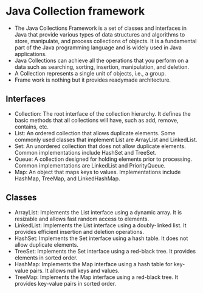 # Java Collection framework
- The Java Collections Framework is a set of classes and interfaces in Java that provide various types of data structures and algorithms to store, manipulate, and process collections of objects. It is a fundamental part of the Java programming language and is widely used in Java applications.  
- Java Collections can achieve all the operations that you perform on a data such as searching, sorting, insertion, manipulation, and deletion.
- A Collection represents a single unit of objects, i.e., a group.
- Frame work is nothing but it provides readymade architecture.
## Interfaces
- Collection: The root interface of the collection hierarchy. It defines the basic methods that all collections will have, such as add, remove, contains, etc.
- List: An ordered collection that allows duplicate elements. Some commonly used classes that implement List are ArrayList and LinkedList.
- Set: An unordered collection that does not allow duplicate elements. Common implementations include HashSet and TreeSet.
- Queue: A collection designed for holding elements prior to processing. Common implementations are LinkedList and PriorityQueue.
- Map: An object that maps keys to values. Implementations include HashMap, TreeMap, and LinkedHashMap.
## Classes
- ArrayList: Implements the List interface using a dynamic array. It is resizable and allows fast random access to elements.
- LinkedList: Implements the List interface using a doubly-linked list. It provides efficient insertion and deletion operations.
- HashSet: Implements the Set interface using a hash table. It does not allow duplicate elements.
- TreeSet: Implements the Set interface using a red-black tree. It provides elements in sorted order.
- HashMap: Implements the Map interface using a hash table for key-value pairs. It allows null keys and values.
- TreeMap: Implements the Map interface using a red-black tree. It provides key-value pairs in sorted order.